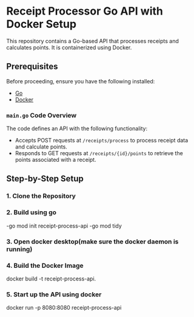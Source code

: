 # Receipt Processor Go API with Docker Setup

This repository contains a Go-based API that processes receipts and calculates points. It is containerized using Docker.

## Prerequisites

Before proceeding, ensure you have the following installed:
- [Go](https://golang.org/dl/)
- [Docker](https://www.docker.com/get-started)

### `main.go` Code Overview

The code defines an API with the following functionality:
- Accepts POST requests at `/receipts/process` to process receipt data and calculate points.
- Responds to GET requests at `/receipts/{id}/points` to retrieve the points associated with a receipt.

## Step-by-Step Setup

### 1. Clone the Repository

### 2. Build using go 

-go mod init receipt-process-api
-go mod tidy

### 3. Open docker desktop(make sure the docker daemon is running)

### 4. Build the Docker Image

docker build -t receipt-process-api.

### 5. Start up the API using docker 

docker run -p 8080:8080 receipt-process-api

